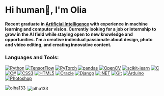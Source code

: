 <h1 align="left">Hi human👋, I'm Olia</h1>
<h4 align="left">Recent graduate in <a href="https://www.tuke.sk/wps/portal/tuke/!ut/p/z1/dYzBCoJAFEW_xmW-h40i7QbaJGpCgfY2oTGOos3IzNRAX5_QKqi7O5dzLxA0QKp9jrJ1o1btvPKFkmvOYxZlDItjmkTIq8O53LOiKmOEGghoVfBPOEIGJGfdfd646rapBDKiF0aY8GHWenBusbsAA_Teh1JrOYvwpu8B_poM2jpovk042QmWSb1yUW_eltIJvg!!/dz/d5/L0lHSkovd0RNQU5rQUVnQSEhLzROVkUvZW4!/">Artificial Intelligence</a> with experience in machine learning and computer vision. Currently looking for a job or internship to grow in the AI field while staying open to new knowledge and opportunities. I'm a creative individual passionate about design, photo and video editing, and creating innovative content.</h4>

<!--<h4 align="left">Connect with me:</h4>
<p align="left">
<a href="https://linkedin.com/in/olhashvenda" target="blank"><img align="center" src="https://raw.githubusercontent.com/rahuldkjain/github-profile-readme-generator/master/src/images/icons/Social/linked-in-alt.svg" alt="olhashvenda" height="20" width="30" /></a>
</p> -->

<h3 align="left">Languages and Tools:</h3>

[![Python](https://img.shields.io/badge/python-red?style=for-the-badge&logo=python&logoColor=%233776AB&labelColor=black&color=%233776AB)](#)
[![TensorFlow](https://img.shields.io/badge/TensorFlow-red?style=for-the-badge&logo=tensorflow&logoColor=%23FF6F00&labelColor=black&color=%23FF6F00)](#)
[![PyTorch](https://img.shields.io/badge/PyTorch-red?style=for-the-badge&logo=pytorch&logoColor=%23EE4C2C&labelColor=black&color=%23EE4C2C)](#)
[![pandas](https://img.shields.io/badge/pandas-red?style=for-the-badge&logo=pandas&labelColor=black&color=%23150458)](#)
[![OpenCV](https://img.shields.io/badge/OpenCV-red?style=for-the-badge&logo=opencv&logoColor=%235C3EE8&labelColor=black&color=%235C3EE8)](#)
[![scikit-learn](https://img.shields.io/badge/scikit--learn-red?style=for-the-badge&logo=scikitlearn&logoColor=%23F7931E&labelColor=black&color=%23F7931E)](#)
[![C](https://img.shields.io/badge/C-red?style=for-the-badge&logo=c&logoColor=%23A8B9CC&labelColor=black&color=%23A8B9CC)](#)
[![C#](https://img.shields.io/badge/C%23-red?style=for-the-badge&logo=csharp&logoColor=%2399CC00&labelColor=black&color=%2399CC00)](#)
[![CSS3](https://img.shields.io/badge/CSS3-red?style=for-the-badge&logo=css3&logoColor=%231572B6&labelColor=black&color=%231572B6)](#)
[![HTML5](https://img.shields.io/badge/HTML5-red?style=for-the-badge&logo=html5&logoColor=%23E34F26&labelColor=black&color=%23E34F26)](#)
[![Oracle](https://img.shields.io/badge/Oracle-red?style=for-the-badge&logo=oracle&logoColor=%23F80000&labelColor=black&color=%23F80000)](#)
[![Django](https://img.shields.io/badge/Django-red?style=for-the-badge&logo=django&labelColor=black&color=%23092E20)](#)
[![.NET](https://img.shields.io/badge/.NET-red?style=for-the-badge&logo=dotnet&logoColor=%23512BD4&labelColor=black&color=%23512BD4)](#)
[![Git](https://img.shields.io/badge/Git-red?style=for-the-badge&logo=git&logoColor=%23F05032&labelColor=black&color=%23F05032)](#)
[![Arduino](https://img.shields.io/badge/Arduino-red?style=for-the-badge&logo=arduino&logoColor=%2300878F&labelColor=black&color=%2300878F)](#)
[![Photoshop](https://img.shields.io/badge/Photoshop-red?style=for-the-badge&logo=adobephotoshop&logoColor=%2331A8FF&labelColor=black&color=%2331A8FF)](#)

<p><img align="left" src="https://github-readme-stats.vercel.app/api/top-langs?username=olha133&show_icons=true&theme=transparent&title_color=ffffff&text_color=ffffff&locale=en&layout=compact" alt="olha133" /></p>

<p>&nbsp;<img align="center" src="https://github-readme-stats.vercel.app/api?username=olha133&show_icons=true&theme=transparent&title_color=ffffff&text_color=ffffff&locale=en" alt="olha133" /></p>

